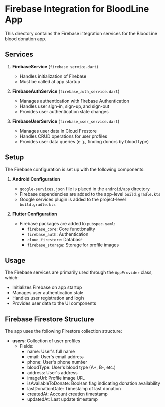 # Firebase Integration for BloodLine App

This directory contains the Firebase integration services for the BloodLine blood donation app.

## Services

1. **FirebaseService** (`firebase_service.dart`)
   - Handles initialization of Firebase
   - Must be called at app startup

2. **FirebaseAuthService** (`firebase_auth_service.dart`)
   - Manages authentication with Firebase Authentication
   - Handles user sign-in, sign-up, and sign-out
   - Provides user authentication state changes

3. **FirebaseUserService** (`firebase_user_service.dart`)
   - Manages user data in Cloud Firestore
   - Handles CRUD operations for user profiles
   - Provides user data queries (e.g., finding donors by blood type)

## Setup

The Firebase configuration is set up with the following components:

1. **Android Configuration**
   - `google-services.json` file is placed in the `android/app` directory
   - Firebase dependencies are added to the app-level `build.gradle.kts`
   - Google services plugin is added to the project-level `build.gradle.kts`

2. **Flutter Configuration**
   - Firebase packages are added to `pubspec.yaml`:
     - `firebase_core`: Core functionality
     - `firebase_auth`: Authentication
     - `cloud_firestore`: Database
     - `firebase_storage`: Storage for profile images

## Usage

The Firebase services are primarily used through the `AppProvider` class, which:
- Initializes Firebase on app startup
- Manages user authentication state
- Handles user registration and login
- Provides user data to the UI components

## Firebase Firestore Structure

The app uses the following Firestore collection structure:

- **users**: Collection of user profiles
  - Fields:
    - name: User's full name
    - email: User's email address
    - phone: User's phone number
    - bloodType: User's blood type (A+, B-, etc.)
    - address: User's address
    - imageUrl: Profile image URL
    - isAvailableToDonate: Boolean flag indicating donation availability
    - lastDonationDate: Timestamp of last donation
    - createdAt: Account creation timestamp
    - updatedAt: Last update timestamp 